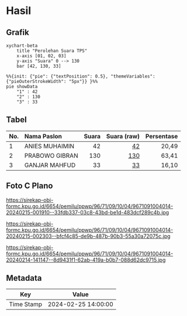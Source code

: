 # Hasil

## Grafik

```mermaid
xychart-beta
    title "Perolehan Suara TPS"
    x-axis [01, 02, 03]
    y-axis "Suara" 0 --> 130
    bar [42, 130, 33]
```

```mermaid
%%{init: {"pie": {"textPosition": 0.5}, "themeVariables": {"pieOuterStrokeWidth": "5px"}} }%%
pie showData
    "1" : 42
    "2" : 130
    "3" : 33
```

## Tabel

| No. | Nama Paslon    | Suara | Suara (raw) | Persentase |
|:--- |:-------------- | -----:| -----------:| ----------:|
| 1   | ANIES MUHAIMIN | 42    | [42][p-1]   | 20,49      |
| 2   | PRABOWO GIBRAN | 130   | [130][p-2]  | 63,41      |
| 3   | GANJAR MAHFUD  | 33    | [33][p-3]   | 16,10      |


[p-1]: https://github.com/gigit-pemilu/pemilu-2024-96-papua-barat-daya/blob/main/pilpres/hitung-suara/sub/96-papua-barat-daya/sub/71-kota-sorong/sub/09-malaimsimsa/sub/1004-malaingkedi/sub/014-tps/sub/paslon-1.txt
[p-2]: https://github.com/gigit-pemilu/pemilu-2024-96-papua-barat-daya/blob/main/pilpres/hitung-suara/sub/96-papua-barat-daya/sub/71-kota-sorong/sub/09-malaimsimsa/sub/1004-malaingkedi/sub/014-tps/sub/paslon-2.txt
[p-3]: https://github.com/gigit-pemilu/pemilu-2024-96-papua-barat-daya/blob/main/pilpres/hitung-suara/sub/96-papua-barat-daya/sub/71-kota-sorong/sub/09-malaimsimsa/sub/1004-malaingkedi/sub/014-tps/sub/paslon-3.txt

## Foto C Plano

https://sirekap-obj-formc.kpu.go.id/6654/pemilu/ppwp/96/71/09/10/04/9671091004014-20240215-001910--33fdb337-03c8-43bd-be1d-483dcf289c4b.jpg

https://sirekap-obj-formc.kpu.go.id/6654/pemilu/ppwp/96/71/09/10/04/9671091004014-20240215-002303--bfcf4c85-de9b-487b-90b3-55a30a72075c.jpg

https://sirekap-obj-formc.kpu.go.id/6654/pemilu/ppwp/96/71/09/10/04/9671091004014-20240214-141147--8d9431f1-62ab-419a-b0b7-088d62dc9715.jpg


## Metadata

| Key        | Value               |
| ---------- | ------------------- |
| Time Stamp | 2024-02-25 14:00:00 |



